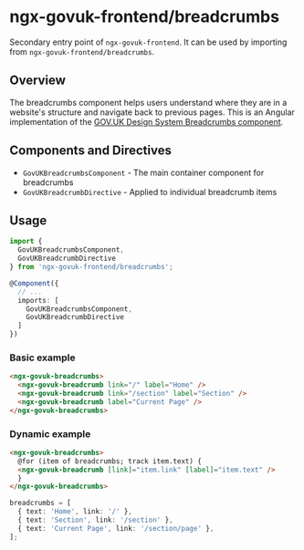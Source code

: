 # ngx-govuk-frontend/breadcrumbs

Secondary entry point of `ngx-govuk-frontend`. It can be used by importing from `ngx-govuk-frontend/breadcrumbs`.

## Overview

The breadcrumbs component helps users understand where they are in a website's structure and navigate back to previous pages. This is an Angular implementation of the [GOV.UK Design System Breadcrumbs component](https://design-system.service.gov.uk/components/breadcrumbs/).

## Components and Directives

- `GovUKBreadcrumbsComponent` - The main container component for breadcrumbs
- `GovUKBreadcrumbDirective` - Applied to individual breadcrumb items

## Usage

```typescript
import {
  GovUKBreadcrumbsComponent,
  GovUKBreadcrumbDirective
} from 'ngx-govuk-frontend/breadcrumbs';

@Component({
  // ...
  imports: [
    GovUKBreadcrumbsComponent,
    GovUKBreadcrumbDirective
  ]
})
```

### Basic example

```html
<ngx-govuk-breadcrumbs>
  <ngx-govuk-breadcrumb link="/" label="Home" />
  <ngx-govuk-breadcrumb link="/section" label="Section" />
  <ngx-govuk-breadcrumb label="Current Page" />
</ngx-govuk-breadcrumbs>
```

### Dynamic example

```html
<ngx-govuk-breadcrumbs>
  @for (item of breadcrumbs; track item.text) {
  <ngx-govuk-breadcrumb [link]="item.link" [label]="item.text" />
  }
</ngx-govuk-breadcrumbs>
```

```typescript
breadcrumbs = [
  { text: 'Home', link: '/' },
  { text: 'Section', link: '/section' },
  { text: 'Current Page', link: '/section/page' },
];
```

